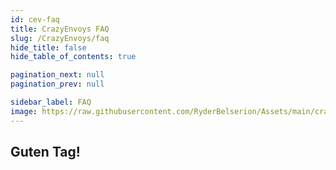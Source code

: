 ```yaml
---
id: cev-faq
title: CrazyEnvoys FAQ
slug: /CrazyEnvoys/faq
hide_title: false
hide_table_of_contents: true

pagination_next: null
pagination_prev: null

sidebar_label: FAQ
image: https://raw.githubusercontent.com/RyderBelserion/Assets/main/crazycrew/CCCircle.webp
---
```


## Guten Tag!